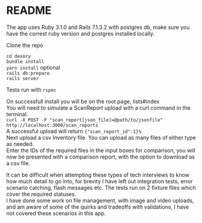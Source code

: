 # README
The app uses Ruby 3.1.0 and Rails 7.1.3.2 with postgres db, make sure you have the correst ruby version and postgres installed locally.

Clone the repo

`cd dexory`    
`bundle install`    
`yarn install` optional    
`rails db:prepare`    
`rails server`    

Tests run with `rspec`

On successfull install you will be on the root page, lists#index    
You will need to simulate a ScanReport upload with a curl command in the terminal.    
`curl -X POST -F "scan_report[json_file]=@path/to/jsonfile" http://localhost:3000/scan_reports`   
A successful upload will return `{"scan_report_id":1}%`    
Next upload a csv Inventory file. You can upload as many files of either type as needed.    
Enter the IDs of the required files in the input boxes for comparison, you will now be presented with a comparison report, with the option to download as a csv file.

It can be difficult when attempting these types of tech interviews to know how much detail to go into, for brevity I have left out integration tests, error scenario catching, flash messages etc. The tests run on 2 fixture files which cover the required statuses.    
I have done some work on file management, with image and video uploads, and am aware of some of the quirks and tradeoffs with validations, I have not covered these scenarios in this app. 
